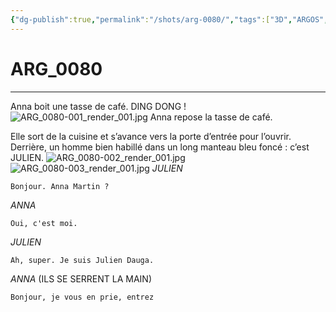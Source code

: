 ```yaml
---
{"dg-publish":true,"permalink":"/shots/arg-0080/","tags":["3D","ARGOS","Shots"],"created":"2024-12-19","updated":"2025-01-15"}
---
```



# ARG_0080
---
Anna boit une tasse de café. DING DONG ! 
![ARG_0080-001_render_001.jpg](/img/user/images/ARG_0080-001_render_001.jpg)
Anna repose la tasse de café. 

Elle sort de la cuisine et s’avance vers la porte d’entrée pour l’ouvrir. Derrière, un homme bien habillé dans un long manteau bleu foncé : c’est JULIEN.
![ARG_0080-002_render_001.jpg](/img/user/images/ARG_0080-002_render_001.jpg)
![ARG_0080-003_render_001.jpg](/img/user/images/ARG_0080-003_render_001.jpg)
*JULIEN*
```
Bonjour. Anna Martin ?
```
*ANNA*
```
Oui, c'est moi.
```
*JULIEN*
```
Ah, super. Je suis Julien Dauga.
```
*ANNA* (ILS SE SERRENT LA MAIN)
```
Bonjour, je vous en prie, entrez
```

